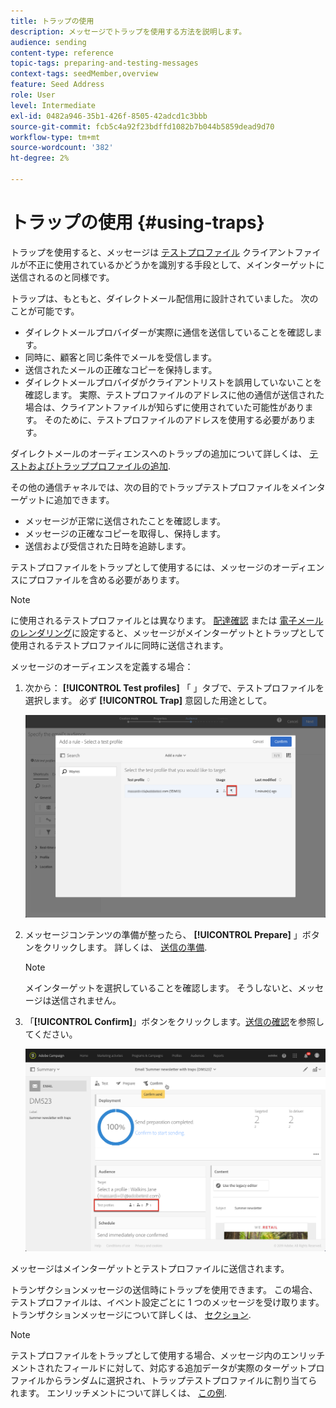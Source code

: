 ```yaml
---
title: トラップの使用
description: メッセージでトラップを使用する方法を説明します。
audience: sending
content-type: reference
topic-tags: preparing-and-testing-messages
context-tags: seedMember,overview
feature: Seed Address
role: User
level: Intermediate
exl-id: 0482a946-35b1-426f-8505-42adcd1c3bbb
source-git-commit: fcb5c4a92f23bdffd1082b7b044b5859dead9d70
workflow-type: tm+mt
source-wordcount: '382'
ht-degree: 2%

---
```


# トラップの使用 {#using-traps}

トラップを使用すると、メッセージは [テストプロファイル](../../audiences/using/managing-test-profiles.md) クライアントファイルが不正に使用されているかどうかを識別する手段として、メインターゲットに送信されるのと同様です。

トラップは、もともと、ダイレクトメール配信用に設計されていました。 次のことが可能です。

* ダイレクトメールプロバイダーが実際に通信を送信していることを確認します。
* 同時に、顧客と同じ条件でメールを受信します。
* 送信されたメールの正確なコピーを保持します。
* ダイレクトメールプロバイダがクライアントリストを誤用していないことを確認します。 実際、テストプロファイルのアドレスに他の通信が送信された場合は、クライアントファイルが知らずに使用されていた可能性があります。 そのために、テストプロファイルのアドレスを使用する必要があります。

ダイレクトメールのオーディエンスへのトラップの追加について詳しくは、 [テストおよびトラッププロファイルの追加](../../channels/using/defining-the-direct-mail-audience.md#adding-test-and-trap-profiles).

その他の通信チャネルでは、次の目的でトラップテストプロファイルをメインターゲットに追加できます。

* メッセージが正常に送信されたことを確認します。
* メッセージの正確なコピーを取得し、保持します。
* 送信および受信された日時を追跡します。

テストプロファイルをトラップとして使用するには、メッセージのオーディエンスにプロファイルを含める必要があります。

>[!NOTE]
>
>に使用されるテストプロファイルとは異なります。 [配達確認](../../sending/using/sending-proofs.md) または [電子メールのレンダリング](../../sending/using/email-rendering.md)に設定すると、メッセージがメインターゲットとトラップとして使用されるテストプロファイルに同時に送信されます。

メッセージのオーディエンスを定義する場合：

1. 次から： **[!UICONTROL Test profiles]** 「 」タブで、テストプロファイルを選択します。 必ず **[!UICONTROL Trap]** 意図した用途として。

   ![](assets/trap_select.png)

1. メッセージコンテンツの準備が整ったら、 **[!UICONTROL Prepare]** 」ボタンをクリックします。 詳しくは、 [送信の準備](../../sending/using/preparing-the-send.md).
   >[!NOTE]
   >
   >メインターゲットを選択していることを確認します。 そうしないと、メッセージは送信されません。

1. 「**[!UICONTROL Confirm]**」ボタンをクリックします。[送信の確認](../../sending/using/confirming-the-send.md)を参照してください。

   ![](assets/trap_confirm.png)

メッセージはメインターゲットとテストプロファイルに送信されます。

トランザクションメッセージの送信時にトラップを使用できます。 この場合、テストプロファイルは、イベント設定ごとに 1 つのメッセージを受け取ります。 トランザクションメッセージについて詳しくは、 [セクション](../../channels/using/getting-started-with-transactional-msg.md).

>[!NOTE]
>
>テストプロファイルをトラップとして使用する場合、メッセージ内のエンリッチメントされたフィールドに対して、対応する追加データが実際のターゲットプロファイルからランダムに選択され、トラップテストプロファイルに割り当てられます。 エンリッチメントについて詳しくは、 [この例](../../automating/using/enriching-profile-data-file.md).
